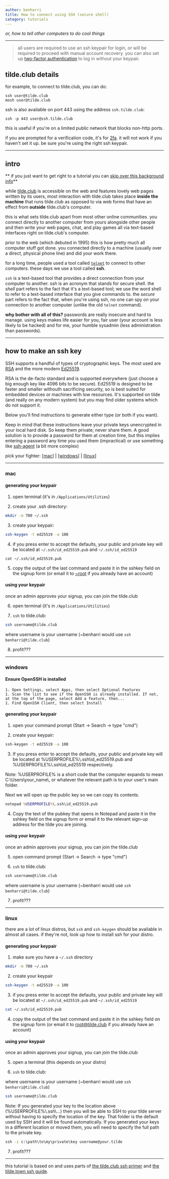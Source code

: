 ```yaml
---
author: benharri
title: How to connect using SSH (secure shell)
category: tutorials
---
```



_or, how to tell other computers to do cool things_

---

> all users are required to use an ssh keypair for login, or will be required
> to proceed with manual account recovery.
> you can also set up [two-factor authentication](2fa.html) to log in without your
> keypair.

## tilde.club details

for example, to connect to tilde.club, you can do:

```
ssh user@tilde.club
mosh user@tilde.club
```

ssh is also available on port 443 using the address `ssh.tilde.club`:

    ssh -p 443 user@ssh.tilde.club

this is useful if you're on a limited public network that blocks non-http
ports.

if you are prompted for a verification code, it's for [2fa](2fa.html).
it will not work if you haven't set it up. be sure you're using the right ssh keypair.

---

## intro

** if you just want to get right to a tutorial you can
[skip over this background info](#how-to-make-an-ssh-key)**

while [tilde.club](https://tilde.club) is accessible on the web and features
lovely web pages written by its users, most interaction with tilde.club takes
place **inside the machine** that runs tilde.club as opposed to via web forms
that have an effect from **outside** tilde.club's computer.

this is what sets tilde.club apart from most other online communities. you
connect directly to another computer from yours alongside other people and then
write your web pages, chat, and play games all via text-based interfaces right
on tilde.club's computer.

prior to the web (which debuted in 1995) this is how pretty much all computer
stuff got done. you connected directly to a machine (usually over a direct,
physical phone line) and did your work there.

for a long time, people used a tool called
[`telnet`](https://en.wikipedia.org/wiki/telnet) to connect to other computers.
these days we use a tool called **ssh**.

`ssh` is a text-based tool that provides a direct connection from your computer
to another. ssh is an acronym that stands for secure shell. the _shell_ part
refers to the fact that it's a text-based tool; we use the word shell to refer
to a text-based interface that you give commands to. the _secure_ part refers
to the fact that, when you're using ssh, no one can spy on your connection to
another computer (unlike the old `telnet` command).

**why bother with all of this?** passwords are really insecure and hard to manage.
using keys makes life easier for you, fair user (your account is less likely to
be hacked) and for me, your humble sysadmin (less administration than passwords).

---

## how to make an ssh key

SSH supports a handful of types of cryptographic keys. The most used are [RSA](
  <https://en.wikipedia.org/wiki/RSA_(cryptosystem)>) and the more modern [Ed25519](
    https://en.wikipedia.org/wiki/EdDSA#Ed25519).

RSA is the de-facto standard and is supported everywhere (just choose a big
enough key like 4096 bits to be secure). Ed25519 is designed to be faster and
smaller withouth sacrificing security, so is best suited for embedded devices
or machines with low resources. It's supported on tilde (and really on any
modern system) but you may find older systems which do not support it.

Below you'll find instructions to generate either type (or both if you want).

Keep in mind that these instructions leave your private keys unencrypted in
your local hard disk. So keep them private; never share them. A good solution
is to provide a password for them at creation time, but this implies entering
a password any time you used them (impractical) or use something like [ssh-agent](
  https://man.openbsd.org/ssh-agent.1) (a bit more complex)

pick your fighter: [[mac](#mac)] | [[windows](#windows)] | [[linux](#linux)]

---

### mac

#### generating your keypair

1. open terminal (it's in `/Applications/Utilities`)

2. create your .ssh directory:

```bash
mkdir -m 700 ~/.ssh
```

3. create your keypair:

```bash
ssh-keygen -t ed25519 -a 100
```

4. if you press enter to accept the defaults, your public and private key will
be located at `~/.ssh/id_ed25519.pub` and `~/.ssh/id_ed25519`

`cat ~/.ssh/id_ed25519.pub`

5. copy the output of the last command and paste it in the sshkey field on the
signup form (or email it to [~root](mailto:root@tilde.club) if you already have an account)

#### using your keypair

once an admin approves your signup, you can join the tilde.club

6. open terminal (it's in `/Applications/Utilities`)

7. `ssh` to tilde.club:

```bash
ssh username@tilde.club
```

where username is your username (~benharri would use `ssh benharri@tilde.club`)

8. profit???

---

### windows

#### Ensure OpenSSH is installed

    1. Open Settings, select Apps, then select Optional Features
    1. Scan the list to see if the OpenSSH is already installed. If not, at the top of the page, select Add a feature, then...
    1. Find OpenSSH Client, then select Install

#### generating your keypair

1. open your command prompt (Start -> Search -> type "cmd")

2. create your keypair:

```cmd
ssh-keygen -t ed25519 -a 100
```

3. If you press enter to accept the defaults, your public and private key will be located at %USERPROFILE%\\.ssh\\id_ed25519.pub and %USERPROFILE%\\.ssh\\id_ed25519 respectively.

Note: %USERPROFILE% is a short code that the computer expands to mean C:\\Users\\your_name\\, or whatever the relevant path is to your user's main folder.

Next we will open up the public key so we can copy its contents. 

```cmd
notepad %USERPROFILE%\.ssh\id_ed25519.pub
```

4. Copy the text of the pubkey that opens in Notepad and paste it in the sshkey field on the signup form or email it to the relevant sign-up address for the tilde you are joining. 

#### using your keypair

once an admin approves your signup, you can join the tilde.club

5. open command prompt (Start -> Search -> type "cmd")

6. `ssh` to tilde.club:

```cmd
ssh username@tilde.club
```

where username is your username (~benharri would use `ssh benharri@tilde.club`)

7. profit???

---

### linux

there are a lot of linux distros, but `ssh` and `ssh-keygen` should be available
in almost all cases. if they're not, look up how to install ssh for your distro.

#### generating your keypair

1. make sure you have a `~/.ssh` directory

```bash
mkdir -m 700 ~/.ssh
```

2. create your keypair

```bash
ssh-keygen -t ed25519 -a 100
```

3. if you press enter to accept the defaults, your public and private key will
be located at `~/.ssh/id_ed25519.pub` and `~/.ssh/id_ed25519`

```bash
cat ~/.ssh/id_ed25519.pub
```

4. copy the output of the last command and paste it in the sshkey field on the 
signup form (or email it to [root@tilde.club](mailto:root@tilde.club) if you already have an account)

#### using your keypair

once an admin approves your signup, you can join the tilde.club

5. open a terminal (this depends on your distro)

6. `ssh` to tilde.club:

where username is your username (~benharri would use `ssh benharri@tilde.club`)

```bash
ssh username@tilde.club
```

Note: If you generated your key to the location above (%USERPROFILE%\\.ssh\\...) then you will be able to SSH to your tilde server without having to specify the location of the key. That folder is the default used by SSH and it will be found automatically. If you generated your keys in a different location or moved them, you will need to specify the full path to the private key.

```cmd
ssh -i c:\path\to\my\private\key username@your.tilde
```

7. profit???

---

this tutorial is based on and uses parts of [the tilde.club ssh primer](https://github.com/tildeclub/tilde.club/blob/master/docs/ssh.md) and [the tilde.town ssh guide](https://tilde.town/wiki/getting-started/ssh.html).
